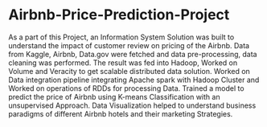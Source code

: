 # Airbnb-Price-Prediction-Project
As a part of this Project, an Information System Solution was built to understand the impact of customer review on pricing of the Airbnb. Data from Kaggle, Airbnb, Data.gov were fetched and data pre-processing, data cleaning was performed. The result was fed into Hadoop, Worked on Volume and Veracity to get scalable distributed data solution. Worked on Data integration pipeline integrating Apache spark with Hadoop Cluster and Worked on operations of RDDs for processing Data. Trained a model to predict the price of Airbnb using K-means Classification with an unsupervised Approach. Data Visualization helped to understand business paradigms of different Airbnb hotels and their marketing Strategies.
